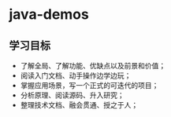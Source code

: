# java-demos
## 学习目标
 - 了解全局、了解功能、优缺点以及前景和价值；
 - 阅读入门文档、动手操作边学边玩；
 - 掌握应用场景，写一个正式的可迭代的项目；
 - 分析原理、阅读源码、升入研究；
 - 整理技术文档、融会贯通、授之于人；
